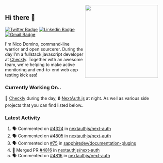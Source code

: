 <img align="right" src="https://user-images.githubusercontent.com/7415984/172472491-91b16eac-fa22-4ecf-92df-d687139fd1f9.gif" width="240" />

## Hi there 👋

[![Twitter Badge](https://img.shields.io/badge/-@ndom91-1ca0f1?style=flat-square&labelColor=1ca0f1&logo=twitter&logoColor=white&link=https://twitter.com/ndom91)](https://twitter.com/ndom91) [![Linkedin Badge](https://img.shields.io/badge/-ndom91-blue?style=flat-square&logo=Linkedin&logoColor=white&link=https://www.linkedin.com/in/ndom91/)](https://www.linkedin.com/in/ndom91/) [![Gmail Badge](https://img.shields.io/badge/-yo@ndo.dev-c14438?style=flat-square&logo=mail.ru&logoColor=white&link=mailto:yo@ndo.dev)](mailto:yo@ndo.dev)

I'm Nico Domino, command-line warrior and open sourcerer. During the day I'm a fullstack javascript developer at [Checkly](https://checklyhq.com). Together with an awesome team, we're helping to make active monitoring and end-to-end web app testing kick ass!

### Currently Working On..

🦝 [Checkly](https://checklyhq.com) during the day, 🔒 [NextAuth.js](https://github.com/nextauthjs/next-auth) at night. As well as various side projects that you can find listed below..

<!--START_SECTION_PROFILE_VIEWS:readme-info-->
<!--END_SECTION_PROFILE_VIEWS:readme-info-->

<!--START_SECTION_DAILY_COMMIT:readme-info-->
<!--END_SECTION_DAILY_COMMIT:readme-info-->

<!--START_SECTION_WEEKLY_COMMIT:readme-info-->
<!--END_SECTION_WEEKLY_COMMIT:readme-info-->

### Latest Activity

<!--START_SECTION:activity-->
1. 🗣 Commented on [#4324](https://github.com/nextauthjs/next-auth/issues/4324) in [nextauthjs/next-auth](https://github.com/nextauthjs/next-auth)
2. 🗣 Commented on [#4805](https://github.com/nextauthjs/next-auth/issues/4805) in [nextauthjs/next-auth](https://github.com/nextauthjs/next-auth)
3. 🗣 Commented on [#75](https://github.com/sapphiredev/documentation-plugins/issues/75) in [sapphiredev/documentation-plugins](https://github.com/sapphiredev/documentation-plugins)
4. 🎉 Merged PR [#4816](https://github.com/nextauthjs/next-auth/pull/4816) in [nextauthjs/next-auth](https://github.com/nextauthjs/next-auth)
5. 🗣 Commented on [#4816](https://github.com/nextauthjs/next-auth/issues/4816) in [nextauthjs/next-auth](https://github.com/nextauthjs/next-auth)
<!--END_SECTION:activity-->
